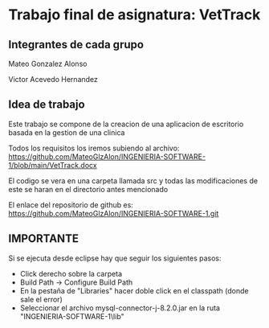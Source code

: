 # Trabajo final de asignatura: VetTrack

## Integrantes de cada grupo
Mateo Gonzalez Alonso

Victor Acevedo Hernandez

## Idea de trabajo
Este trabajo se compone de la creacion de una aplicacion de escritorio basada en la gestion de una clinica

Todos los requisitos los iremos subiendo al archivo: 
https://github.com/MateoGlzAlon/INGENIERIA-SOFTWARE-1/blob/main/VetTrack.docx

El codigo se vera en una carpeta llamada src y todas las modificaciones de este se haran en el directorio antes mencionado

El enlace del repositorio de github es:
https://github.com/MateoGlzAlon/INGENIERIA-SOFTWARE-1.git

## IMPORTANTE
Si se ejecuta desde eclipse hay que seguir los siguientes pasos:
- Click derecho sobre la carpeta
- Build Path -> Configure Build Path
- En la pestaña de "Libraries" hacer doble click en el classpath (donde sale el error)
- Seleccionar el archivo mysql-connector-j-8.2.0.jar en la ruta "INGENIERIA-SOFTWARE-1\lib\"

